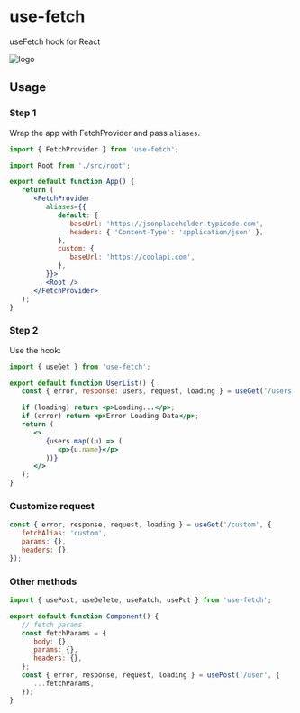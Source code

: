 # use-fetch

useFetch hook for React

![logo](https://github.com/alexandrius/use-fetch/assets/5978212/feb261d6-d2fd-418f-9637-5923ca2ad97e)

## Usage

### Step 1

Wrap the app with FetchProvider and pass `aliases`.

```jsx
import { FetchProvider } from 'use-fetch';

import Root from './src/root';

export default function App() {
   return (
      <FetchProvider
         aliases={{
            default: {
               baseUrl: 'https://jsonplaceholder.typicode.com',
               headers: { 'Content-Type': 'application/json' },
            },
            custom: {
               baseUrl: 'https://coolapi.com',
            },
         }}>
         <Root />
      </FetchProvider>
   );
}
```

### Step 2

Use the hook:

```jsx
import { useGet } from 'use-fetch';

export default function UserList() {
   const { error, response: users, request, loading } = useGet('/users');

   if (loading) return <p>Loading...</p>;
   if (error) return <p>Error Loading Data</p>;
   return (
      <>
         {users.map((u) => (
            <p>{u.name}</p>
         ))}
      </>
   );
}
```

### Customize request

```js
const { error, response, request, loading } = useGet('/custom', {
   fetchAlias: 'custom',
   params: {},
   headers: {},
});
```

### Other methods

```js
import { usePost, useDelete, usePatch, usePut } from 'use-fetch';

export default function Component() {
   // fetch params
   const fetchParams = {
      body: {},
      params: {},
      headers: {},
   };
   const { error, response, request, loading } = usePost('/user', {
      ...fetchParams,
   });
}
```
